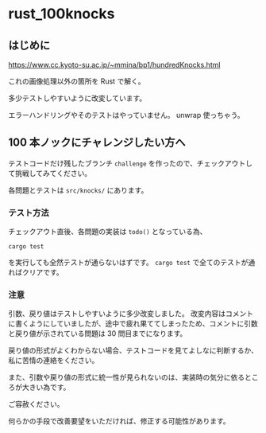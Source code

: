 # rust_100knocks

## はじめに

https://www.cc.kyoto-su.ac.jp/~mmina/bp1/hundredKnocks.html

これの画像処理以外の箇所を Rust で解く。

多少テストしやすいように改変しています。

エラーハンドリングやそのテストはやっていません。
unwrap 使っちゃう。

## 100 本ノックにチャレンジしたい方へ

テストコードだけ残したブランチ `challenge` を作ったので、チェックアウトして挑戦してみてください。

各問題とテストは `src/knocks/` にあります。

### テスト方法

チェックアウト直後、各問題の実装は `todo()` となっている為、

```shell
cargo test
```

を実行しても全然テストが通らないはずです。
`cargo test` で全てのテストが通ればクリアです。

### 注意

引数、戻り値はテストしやすいように多少改変しました。
改変内容はコメントに書くようにしていましたが、途中で疲れ果ててしまったため、コメントに引数と戻り値が示されている問題は 30 問目までになります。

戻り値の形式がよくわからない場合、テストコードを見てよしなに判断するか、私に苦情の連絡をください。

また、引数や戻り値の形式に統一性が見られないのは、実装時の気分に依るところが大きい為です。

ご容赦ください。

何らかの手段で改善要望をいただければ、修正する可能性があります。
